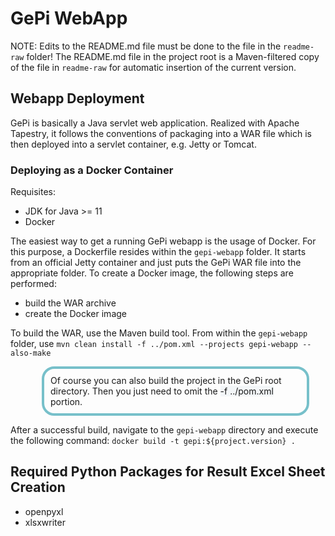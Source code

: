 # GePi WebApp

NOTE: Edits to the README.md file must be done to the file in the `readme-raw` folder! The README.md file in the project root is a Maven-filtered copy of the file in `readme-raw` for automatic insertion of the current version. 

## Webapp Deployment

GePi is basically a Java servlet web application. Realized with Apache Tapestry, it follows the conventions of packaging into a WAR file which is then deployed into a servlet container, e.g. Jetty or Tomcat.

### Deploying as a Docker Container

Requisites:
* JDK for Java >= 11
* Docker

The easiest way to get a running GePi webapp is the usage of Docker. For this purpose, a Dockerfile resides within the `gepi-webapp` folder. It starts from an official Jetty container and just puts the GePi WAR file into the appropriate folder. To create a Docker image, the following steps are performed:

* build the WAR archive
* create the Docker image

To build the WAR, use the Maven build tool. From within the `gepi-webapp` folder, use `mvn clean install -f ../pom.xml --projects gepi-webapp --also-make`
<div style="border: 4px solid #77C0CA; margin-left:50px; border-radius: 20px; width: 400px;padding: 10px">Of course you can also build the project in the GePi root directory. Then you just need to omit the <textit style="background-color:#F3F6F8">-f ../pom.xml</textit> portion.</div>

After a successful build, navigate to the `gepi-webapp` directory and execute the following command: `docker build -t gepi:${project.version} .`

## Required Python Packages for Result Excel Sheet Creation

* openpyxl
* xlsxwriter